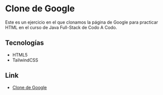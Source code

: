 
# Clone de Google

Este es un ejercicio en el que clonamos la página de Google para practicar HTML en el curso de Java Full-Stack de Codo A Codo.


## Tecnologías
- HTML5 
- TailwindCSS




## Link

 - [Clone de Google](https://clone-de-google-marcosmartos.netlify.app/)


